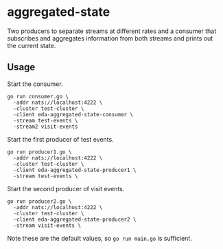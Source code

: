 # aggregated-state

Two producers to separate streams at different rates and a consumer that subscribes and aggregates information from both streams and prints out the current state.

## Usage

Start the consumer.

```
go run consumer.go \
  -addr nats://localhost:4222 \
  -cluster test-cluster \
  -client eda-aggregated-state-consumer \
  -stream test-events \
  -stream2 visit-events
```

Start the first producer of test events.

```
go run producer1.go \
  -addr nats://localhost:4222 \
  -cluster test-cluster \
  -client eda-aggregated-state-producer1 \
  -stream test-events \
```

Start the second producer of visit events.

```
go run producer2.go \
  -addr nats://localhost:4222 \
  -cluster test-cluster \
  -client eda-aggregated-state-producer2 \
  -stream visit-events \
```

Note these are the default values, so `go run main.go` is sufficient.
